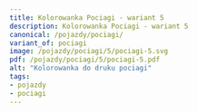 ```yaml
---
title: Kolorowanka Pociagi - wariant 5
description: Kolorowanka Pociagi - wariant 5
canonical: /pojazdy/pociagi/
variant_of: pociagi
image: /pojazdy/pociagi/5/pociagi-5.svg
pdf: /pojazdy/pociagi/5/pociagi-5.pdf
alt: "Kolorowanka do druku pociagi"
tags:
- pojazdy
- pociagi
---
```

